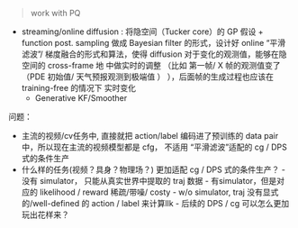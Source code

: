 > work with PQ

- streaming/online diffusion : 将隐空间（Tucker core）的 GP 假设 + function post. sampling 做成 Bayesian filter 的形式，设计好 online “平滑滤波”/ 梯度融合的形式和算法，使得 diffusion 对于变化的观测值，能够在隐空间的 cross-frame 地 中做实时的调整 （比如 第一帧/ X 帧的观测值变了（PDE 初始值/ 天气预报观测到极端值  ） ），后面帧的生成过程也应该在 training-free 的情况下 实时变化 
	- Generative KF/Smoother


问题：
- 主流的视频/cv任务中, 直接就把 action/label 编码进了预训练的 data pair 中，所以现在主流的视频模型都是 cfg， 不适用 “平滑滤波”适配的 cg / DPS 式的条件生产
 - 什么样的任务(视频？具身？物理场？) 更加适配 cg / DPS 式的条件生产？ 
			- 没有 simulator， 只能从真实世界中提取的 traj 数据
			- 有simulator，但是对应的 likelihood / reward 稀疏/带噪/ costy
			- w/o simulator,  traj 没有显式的/well-defined 的 action / label 来计算llk
			- 后续的 DPS / cg 可以怎么更加玩出花样来？

